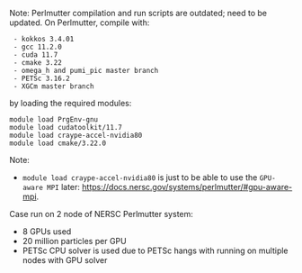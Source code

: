 Note: Perlmutter compilation and run scripts are outdated; need to be updated. 
On Perlmutter, compile with:
```
 - kokkos 3.4.01
 - gcc 11.2.0
 - cuda 11.7
 - cmake 3.22
 - omega_h and pumi_pic master branch
 - PETSc 3.16.2
 - XGCm master branch
```
by loading the required modules:
```
module load PrgEnv-gnu
module load cudatoolkit/11.7
module load craype-accel-nvidia80
module load cmake/3.22.0
```

Note:

- `module load craype-accel-nvidia80` is just to be able to use the `GPU-aware MPI` later: https://docs.nersc.gov/systems/perlmutter/#gpu-aware-mpi.


Case run on 2 node of NERSC Perlmutter system:
 - 8 GPUs used
 - 20 million particles per GPU
 - PETSc CPU solver is used due to PETSc hangs with running on multiple nodes with GPU solver

